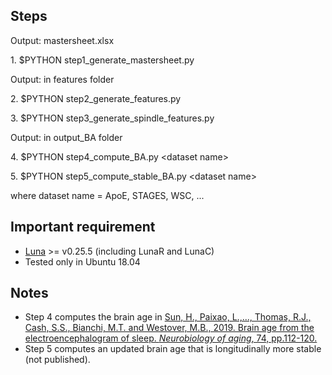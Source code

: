 ## Steps
Output: mastersheet.xlsx

1\. $PYTHON step1\_generate\_mastersheet.py


Output: in features folder

2\. $PYTHON step2\_generate\_features.py

3\. $PYTHON step3\_generate\_spindle\_features.py


Output: in output_BA folder

4\. $PYTHON step4\_compute\_BA.py \<dataset name\>

5\. $PYTHON step5\_compute\_stable\_BA.py \<dataset name\>

where dataset name = ApoE, STAGES, WSC, ...

## Important requirement
* [Luna](http://zzz.bwh.harvard.edu/luna/) >= v0.25.5 (including LunaR and LunaC)
* Tested only in Ubuntu 18.04

## Notes
* Step 4 computes the brain age in [Sun, H., Paixao, L.,..., Thomas, R.J., Cash, S.S., Bianchi, M.T. and Westover, M.B., 2019. Brain age from the electroencephalogram of sleep. *Neurobiology of aging*, 74, pp.112-120.](https://doi.org/10.1016/j.neurobiolaging.2018.10.016)
* Step 5 computes an updated brain age that is longitudinally more stable (not published).

